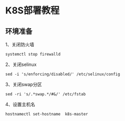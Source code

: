 # K8S部署教程
## 环境准备
1、关闭防火墙
```
systemctl stop firewalld
```
2、关闭selinux
```
sed -i 's/enforcing/disabled/' /etc/selinux/config
```
3、关闭swap分区
```
sed -ri 's/.*swap.*/#&/' /etc/fstab
```
4、设置主机名
```
hostnamectl set-hostname  k8s-master
```
